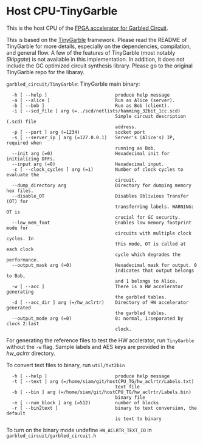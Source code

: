 Host CPU-TinyGarble
=======
This is the host CPU of the [FPGA accelerator for Garbled Circuit](https://github.com/siamumar/MAXelerator).

This is based on the [TinyGarble](https://github.com/esonghori/TinyGarble) framework. Please read the README of TinyGarble for more details, especially on the dependencies, compilation, and general flow. A few of the features of TinyGarble (most notably <i>Skipgate</i>) is not available in this implementation. In addition, it does not include the GC optimized circuit synthesis library. Please go to the original TinyGarble repo for the libaray. 

`garbled_circuit/TinyGarble`: TinyGarble main binary:
```
  -h [ --help ]                         produce help message
  -a [ --alice ]                        Run as Alice (server).
  -b [ --bob ]                          Run as Bob (client).
  -i [ --scd_file ] arg (=../scd/netlists/hamming_32bit_1cc.scd)
                                        Simple circuit description (.scd) file
                                        address.
  -p [ --port ] arg (=1234)             socket port
  -s [ --server_ip ] arg (=127.0.0.1)   Server's (Alice's) IP, required when
                                        running as Bob.
  --init arg (=0)                       Hexadecimal init for initializing DFFs.
  --input arg (=0)                      Hexadecimal input.
  -c [ --clock_cycles ] arg (=1)        Number of clock cycles to evaluate the
                                        circuit.
  --dump_directory arg                  Directory for dumping memory hex files.
  --disable_OT                          Disables Oblivious Transfer (OT) for
                                        transferring labels. WARNING: OT is
                                        crucial for GC security.
  --low_mem_foot                        Enables low memory footprint mode for
                                        circuits with multiple clock cycles. In
                                        this mode, OT is called at each clock
                                        cycle which degrades the performance.
  --output_mask arg (=0)                Hexadecimal mask for output. 0
                                        indicates that output belongs to Bob,
                                        and 1 belongs to Alice.
  -w [ --acc ]                          There is a HW accelerator generating
                                        the garbled tables.
  -d [ --acc_dir ] arg (=/hw_aclrtr)    Directory of HW accelerator generated
                                        the garbled tables.
  --output_mode arg (=0)                0: normal, 1:separated by clock 2:last
                                        clock.
```
For generating the reference files to test the HW acclerator, run `TinyGarble` without the `-w` flag. Sample labels and AES keys are provided in the *hw_aclrtr* directory. 

To convert text files to binary, run `util/txt2bin`
```
  -h [ --help ]                         produce help message
  -t [ --text ] arg (=/home/siam/git/hostCPU_TG/hw_aclrtr/Labels.txt)
                                        text file
  -b [ --bin ] arg (=/home/siam/git/hostCPU_TG/hw_aclrtr/Labels.bin)
                                        binary file
  -n [ --num_block ] arg (=512)         number of blocks
  -r [ --bin2text ]                     binary to text conversion, the default
                                        is text to binary
```
To turn on the binary mode undefine `HW_ACLRTR_TEXT_IO` in `garbled_circuit/garbled_circuit.h`
